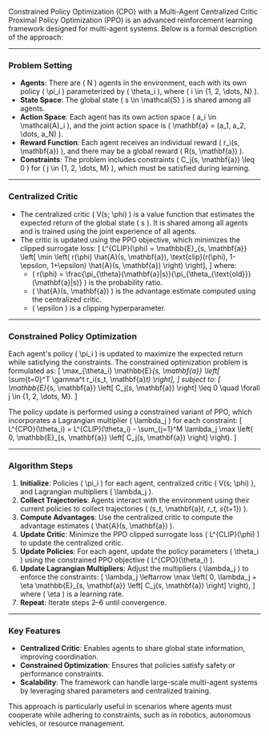 Constrained Policy Optimization (CPO) with a Multi-Agent Centralized Critic Proximal Policy Optimization (PPO) is an advanced reinforcement learning framework designed for multi-agent systems. Below is a formal description of the approach:

---

### **Problem Setting**
- **Agents**: There are \( N \) agents in the environment, each with its own policy \( \pi_i \) parameterized by \( \theta_i \), where \( i \in \{1, 2, \dots, N\} \).
- **State Space**: The global state \( s \in \mathcal{S} \) is shared among all agents.
- **Action Space**: Each agent has its own action space \( a_i \in \mathcal{A}_i \), and the joint action space is \( \mathbf{a} = (a_1, a_2, \dots, a_N) \).
- **Reward Function**: Each agent receives an individual reward \( r_i(s, \mathbf{a}) \), and there may be a global reward \( R(s, \mathbf{a}) \).
- **Constraints**: The problem includes constraints \( C_j(s, \mathbf{a}) \leq 0 \) for \( j \in \{1, 2, \dots, M\} \), which must be satisfied during learning.

---

### **Centralized Critic**
- The centralized critic \( V(s; \phi) \) is a value function that estimates the expected return of the global state \( s \). It is shared among all agents and is trained using the joint experience of all agents.
- The critic is updated using the PPO objective, which minimizes the clipped surrogate loss:
  \[
  L^{CLIP}(\phi) = \mathbb{E}_{s, \mathbf{a}} \left[ \min \left( r(\phi) \hat{A}(s, \mathbf{a}), \text{clip}(r(\phi), 1-\epsilon, 1+\epsilon) \hat{A}(s, \mathbf{a}) \right) \right],
  \]
  where:
  - \( r(\phi) = \frac{\pi_{\theta}(\mathbf{a}|s)}{\pi_{\theta_{\text{old}}}(\mathbf{a}|s)} \) is the probability ratio.
  - \( \hat{A}(s, \mathbf{a}) \) is the advantage estimate computed using the centralized critic.
  - \( \epsilon \) is a clipping hyperparameter.

---

### **Constrained Policy Optimization**
Each agent's policy \( \pi_i \) is updated to maximize the expected return while satisfying the constraints. The constrained optimization problem is formulated as:
\[
\max_{\theta_i} \mathbb{E}_{s, \mathbf{a}} \left[ \sum_{t=0}^T \gamma^t r_i(s_t, \mathbf{a}_t) \right],
\]
subject to:
\[
\mathbb{E}_{s, \mathbf{a}} \left[ C_j(s, \mathbf{a}) \right] \leq 0 \quad \forall j \in \{1, 2, \dots, M\}.
\]

The policy update is performed using a constrained variant of PPO, which incorporates a Lagrangian multiplier \( \lambda_j \) for each constraint:
\[
L^{CPO}(\theta_i) = L^{CLIP}(\theta_i) - \sum_{j=1}^M \lambda_j \max \left( 0, \mathbb{E}_{s, \mathbf{a}} \left[ C_j(s, \mathbf{a}) \right] \right).
\]

---

### **Algorithm Steps**
1. **Initialize**: Policies \( \pi_i \) for each agent, centralized critic \( V(s; \phi) \), and Lagrangian multipliers \( \lambda_j \).
2. **Collect Trajectories**: Agents interact with the environment using their current policies to collect trajectories \( (s_t, \mathbf{a}_t, r_t, s_{t+1}) \).
3. **Compute Advantages**: Use the centralized critic to compute the advantage estimates \( \hat{A}(s, \mathbf{a}) \).
4. **Update Critic**: Minimize the PPO clipped surrogate loss \( L^{CLIP}(\phi) \) to update the centralized critic.
5. **Update Policies**: For each agent, update the policy parameters \( \theta_i \) using the constrained PPO objective \( L^{CPO}(\theta_i) \).
6. **Update Lagrangian Multipliers**: Adjust the multipliers \( \lambda_j \) to enforce the constraints:
   \[
   \lambda_j \leftarrow \max \left( 0, \lambda_j + \eta \mathbb{E}_{s, \mathbf{a}} \left[ C_j(s, \mathbf{a}) \right] \right),
   \]
   where \( \eta \) is a learning rate.
7. **Repeat**: Iterate steps 2–6 until convergence.

---

### **Key Features**
- **Centralized Critic**: Enables agents to share global state information, improving coordination.
- **Constrained Optimization**: Ensures that policies satisfy safety or performance constraints.
- **Scalability**: The framework can handle large-scale multi-agent systems by leveraging shared parameters and centralized training.

This approach is particularly useful in scenarios where agents must cooperate while adhering to constraints, such as in robotics, autonomous vehicles, or resource management.

